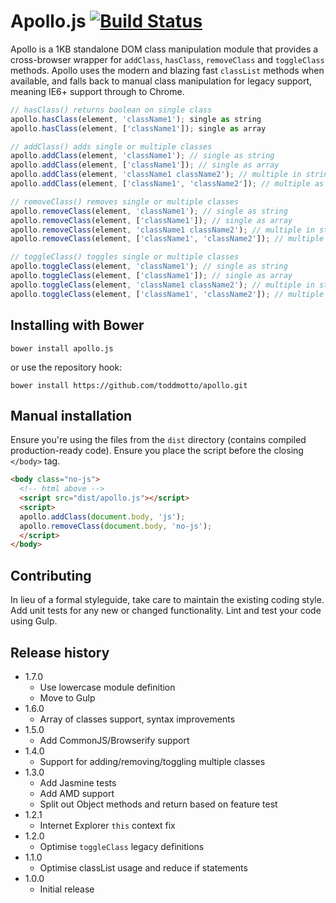 # Apollo.js [![Build Status](https://travis-ci.org/toddmotto/apollo.svg)](https://travis-ci.org/toddmotto/apollo)

Apollo is a 1KB standalone DOM class manipulation module that provides a cross-browser wrapper for `addClass`, `hasClass`, `removeClass` and `toggleClass` methods. Apollo uses the modern and blazing fast `classList` methods when available, and falls back to manual class manipulation for legacy support, meaning IE6+ support through to Chrome.

```javascript
// hasClass() returns boolean on single class
apollo.hasClass(element, 'className1'); single as string
apollo.hasClass(element, ['className1']); single as array

// addClass() adds single or multiple classes
apollo.addClass(element, 'className1'); // single as string
apollo.addClass(element, ['className1']); // single as array
apollo.addClass(element, 'className1 className2'); // multiple in string
apollo.addClass(element, ['className1', 'className2']); // multiple as array

// removeClass() removes single or multiple classes
apollo.removeClass(element, 'className1'); // single as string
apollo.removeClass(element, ['className1']); // single as array
apollo.removeClass(element, 'className1 className2'); // multiple in string
apollo.removeClass(element, ['className1', 'className2']); // multiple as array

// toggleClass() toggles single or multiple classes
apollo.toggleClass(element, 'className1'); // single as string
apollo.toggleClass(element, ['className1']); // single as array
apollo.toggleClass(element, 'className1 className2'); // multiple in string
apollo.toggleClass(element, ['className1', 'className2']); // multiple as array
```

## Installing with Bower

```
bower install apollo.js
```

or use the repository hook:

```
bower install https://github.com/toddmotto/apollo.git
```

## Manual installation
Ensure you're using the files from the `dist` directory (contains compiled production-ready code). Ensure you place the script before the closing `</body>` tag.

```html
<body class="no-js">
  <!-- html above -->
  <script src="dist/apollo.js"></script>
  <script>
  apollo.addClass(document.body, 'js');
  apollo.removeClass(document.body, 'no-js');
  </script>
</body>
```

## Contributing
In lieu of a formal styleguide, take care to maintain the existing coding style. Add unit tests for any new or changed functionality. Lint and test your code using Gulp.

## Release history

- 1.7.0
  - Use lowercase module definition
  - Move to Gulp
- 1.6.0
	- Array of classes support, syntax improvements
- 1.5.0
	- Add CommonJS/Browserify support
- 1.4.0
  - Support for adding/removing/toggling multiple classes
- 1.3.0
  - Add Jasmine tests
  - Add AMD support
  - Split out Object methods and return based on feature test
- 1.2.1
  - Internet Explorer `this` context fix
- 1.2.0
  - Optimise `toggleClass` legacy definitions
- 1.1.0
  - Optimise classList usage and reduce if statements
- 1.0.0
  - Initial release
